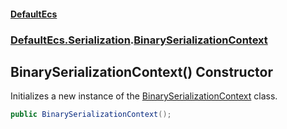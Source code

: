 #### [DefaultEcs](DefaultEcs.md 'DefaultEcs')
### [DefaultEcs.Serialization](DefaultEcs.md#DefaultEcs.Serialization 'DefaultEcs.Serialization').[BinarySerializationContext](BinarySerializationContext.md 'DefaultEcs.Serialization.BinarySerializationContext')

## BinarySerializationContext() Constructor

Initializes a new instance of the [BinarySerializationContext](BinarySerializationContext.md 'DefaultEcs.Serialization.BinarySerializationContext') class.

```csharp
public BinarySerializationContext();
```